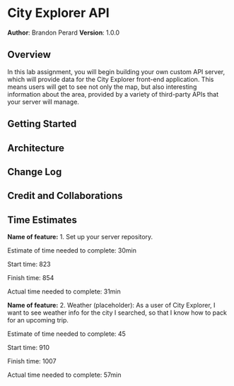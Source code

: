 # City Explorer API

**Author**: Brandon Perard
**Version**: 1.0.0

## Overview
In this lab assignment, you will begin building your own custom API server, which will provide data for the City Explorer front-end application. This means users will get to see not only the map, but also interesting information about the area, provided by a variety of third-party APIs that your server will manage.

## Getting Started
<!-- What are the steps that a user must take in order to build this app on their own machine and get it running? -->

## Architecture
<!-- Provide a detailed description of the application design. What technologies (languages, libraries, etc) you're using, and any other relevant design information. -->

## Change Log
<!-- Use this area to document the iterative changes made to your application as each feature is successfully implemented. Use time stamps. Here's an example:

01-01-2001 4:59pm - Application now has a fully-functional express server, with a GET route for the location resource. -->

## Credit and Collaborations
<!-- Give credit (and a link) to other people or resources that helped you build this application. -->

## Time Estimates

**Name of feature:** 1. Set up your server repository.

Estimate of time needed to complete: 30min

Start time: 823

Finish time: 854

Actual time needed to complete: 31min

**Name of feature:** 2. Weather (placeholder): As a user of City Explorer, I want to see weather info for the city I searched, so that I know how to pack for an upcoming trip.

Estimate of time needed to complete: 45

Start time: 910

Finish time: 1007

Actual time needed to complete: 57min

<!-- **Name of feature:** 

Estimate of time needed to complete: 

Start time: 

Finish time: 

Actual time needed to complete:  -->